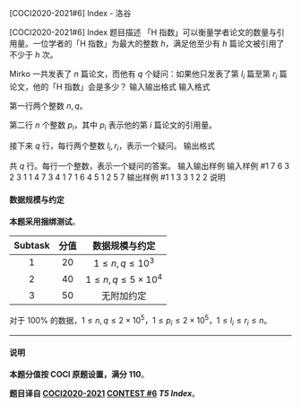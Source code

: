



[COCI2020-2021#6] Index - 洛谷














[COCI2020-2021#6] Index
题目描述
「H 指数」可以衡量学者论文的数量与引用量。一位学者的「H 指数」为最大的整数 $h$，满足他至少有 $h$ 篇论文被引用了不少于 $h$ 次。

Mirko 一共发表了 $n$ 篇论文，而他有 $q$ 个疑问：如果他只发表了第 $l_i$ 篇至第 $r_i$ 篇论文，他的「H 指数」会是多少？
输入输出格式
输入格式

第一行两个整数 $n, q$。

第二行 $n$ 个整数 $p_i$，其中 $p_i$ 表示他的第 $i$ 篇论文的引用量。

接下来 $q$ 行，每行两个整数 $l_i, r_i$，表示一个疑问。
输出格式

共 $q$ 行。每行一个整数，表示一个疑问的答案。
输入输出样例
输入样例 #1
7 6
3 2 3 1 1 4 7
3 4
1 7
1 6
4 5
1 2
5 7
输出样例 #1
1
3
3
1
2
2
说明
#### 数据规模与约定

**本题采用捆绑测试**。

| Subtask | 分值 | 数据规模与约定 |
| :----------: | :----------: | :----------: |
| $1$ | $20$ | $1 \le n, q \le 10^3$ |
| $2$ | $40$ | $1 \le n, q \le 5 \times 10^4$ |
| $3$ | $50$ | 无附加约定 |

对于 $100\%$ 的数据，$1 \le n, q \le 2 \times 10^5$，$1 \le p_i \le 2 \times 10^5$，$1 \le l_i \le r_i \le n$。

------------

#### 说明

**本题分值按 COCI 原题设置，满分 $110$**。

**题目译自 [COCI2020-2021](https://hsin.hr/coci/archive/2020_2021/) [CONTEST #6](https://hsin.hr/coci/archive/2020_2021/contest6_tasks.pdf) _T5 Index_**。






